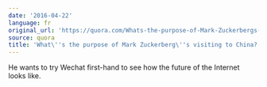 ```yaml
---
date: '2016-04-22'
language: fr
original_url: 'https://quora.com/Whats-the-purpose-of-Mark-Zuckerbergs-visiting-to-China/answer/Clément-Renaud'
source: quora
title: 'What\''s the purpose of Mark Zuckerberg\''s visiting to China?'
---
```


He wants to try Wechat first-hand to see how the future of the Internet
looks like.
